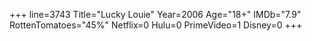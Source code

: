 +++
line=3743
Title="Lucky Louie"
Year=2006
Age="18+"
IMDb="7.9"
RottenTomatoes="45%"
Netflix=0
Hulu=0
PrimeVideo=1
Disney=0
+++

